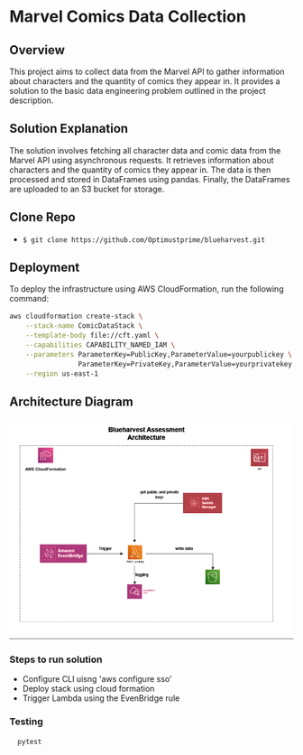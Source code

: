 # Marvel Comics Data Collection

## Overview
This project aims to collect data from the Marvel API to gather information about characters and the quantity of comics they appear in. It provides a solution to the basic data engineering problem outlined in the project description.

## Solution Explanation
The solution involves fetching all character data and comic data from the Marvel API using asynchronous requests. It retrieves information about characters and the quantity of comics they appear in. The data is then processed and stored in DataFrames using pandas. Finally, the DataFrames are uploaded to an S3 bucket for storage.

## Clone Repo

-   `$ git clone https://github.com/Optimustprime/blueharvest.git`

## Deployment
To deploy the infrastructure using AWS CloudFormation, run the following command:
```bash
aws cloudformation create-stack \
    --stack-name ComicDataStack \
    --template-body file://cft.yaml \
    --capabilities CAPABILITY_NAMED_IAM \
    --parameters ParameterKey=PublicKey,ParameterValue=yourpublickey \
                 ParameterKey=PrivateKey,ParameterValue=yourprivatekey \
    --region us-east-1
```
## Architecture Diagram
![](blueharvest.drawio.png)




### Steps to run solution

- Configure CLI uisng 'aws configure sso'
- Deploy stack using cloud formation
- Trigger Lambda using the EvenBridge rule


### Testing
```bash
  pytest
```